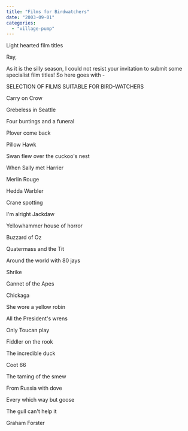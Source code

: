 ```yaml
---
title: "Films for Birdwatchers"
date: "2003-09-01"
categories: 
  - "village-pump"
---
```


Light hearted film titles

Ray,

As it is the silly season, I could not resist your invitation to submit some specialist film titles! So here goes with -

SELECTION OF FILMS SUITABLE FOR BIRD-WATCHERS

Carry on Crow

Grebeless in Seattle

Four buntings and a funeral

Plover come back

Pillow Hawk

Swan flew over the cuckoo's nest

When Sally met Harrier

Merlin Rouge

Hedda Warbler

Crane spotting

I'm alright Jackdaw

Yellowhammer house of horror

Buzzard of Oz

Quatermass and the Tit

Around the world with 80 jays

Shrike

Gannet of the Apes

Chickaga

She wore a yellow robin

All the President's wrens

Only Toucan play

Fiddler on the rook

The incredible duck

Coot 66

The taming of the smew

From Russia with dove

Every which way but goose

The gull can't help it

Graham Forster
